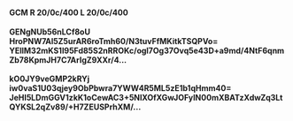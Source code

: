 #### GCM R 20/0c/400 L 20/0c/400
**GENgNUb56nLCf8oU**<br/>**HroPNW7Al5Z5urAR6roTmh60/N3tuvFfMKitkTSQPVo=**<br/>**YEllM32mKS1I95Fd85S2nRROKc/ogl7Og37Ovq5e43D+a9md/4NtF6qnmZb78KpmJH7C7ArIgZ9XXr/4...**<br/><br/>
**kO0JY9veGMP2kRYj**<br/>**iw0vaS1U03qjey9ObPbwra7YWW4R5ML5zE1b1qHmm40=**<br/>**JeHI5LDmGGV1zkK1oCewAC3+5NlXOfXGwJOFyIN00mXBATzXdwZq3LtQYKSL2qZv89/+H7ZEUSPrhXM/...**